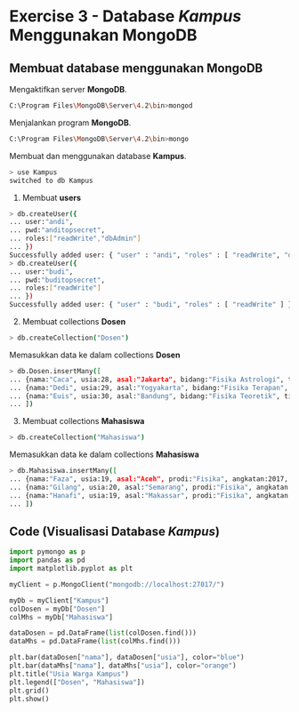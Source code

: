 # Exercise 3 - Database *Kampus* Menggunakan MongoDB

## Membuat database menggunakan MongoDB

Mengaktifkan server **MongoDB**.
```bash
C:\Program Files\MongoDB\Server\4.2\bin>mongod
```


Menjalankan program **MongoDB**.
```bash
C:\Program Files\MongoDB\Server\4.2\bin>mongo
```


Membuat dan menggunakan database **Kampus**.
```bash
> use Kampus
switched to db Kampus
```


1. Membuat **users**
```bash
> db.createUser({
... user:"andi",
... pwd:"anditopsecret",
... roles:["readWrite","dbAdmin"]
... })
Successfully added user: { "user" : "andi", "roles" : [ "readWrite", "dbAdmin" ] }
> db.createUser({
... user:"budi",
... pwd:"buditopsecret",
... roles:["readWrite"]
... })
Successfully added user: { "user" : "budi", "roles" : [ "readWrite" ] }
```


2. Membuat collections **Dosen**
```bash
> db.createCollection("Dosen")
```

  Memasukkan data ke dalam collections **Dosen**
```bash
> db.Dosen.insertMany([
... {nama:"Caca", usia:28, asal:"Jakarta", bidang:"Fisika Astrologi", titel:"S2", status:"Honorer", nip:123, matkul:["Metrologi", "Kosmologi", "Kalkulus"]},
... {nama:"Dedi", usia:29, asal:"Yogyakarta", bidang:"Fisika Terapan", titel:"S3", status:"PNS", nip:456, matkul:["Instrumentasi", "Elektronika", "Fisika Dasar"]},
... {nama:"Euis", usia:30, asal:"Bandung", bidang:"Fisika Teoretik", titel:"S1", status:"Honorer", nip:789, matkul:["Fisika Dasar", "Fisika Modern", "Kalkulus"]}
... ])
```


3. Membuat collections **Mahasiswa**
```bash
> db.createCollection("Mahasiswa")
```

  Memasukkan data ke dalam collections **Mahasiswa**
```bash
> db.Mahasiswa.insertMany([
... {nama:"Faza", usia:19, asal:"Aceh", prodi:"Fisika", angkatan:2017, nim:123},
... {nama:"Gilang", usia:20, asal:"Semarang", prodi:"Fisika", angkatan:2017, nim:456},
... {nama:"Hanafi", usia:19, asal:"Makassar", prodi:"Fisika", angkatan:2017, nim:789}
... ])
```

## Code (Visualisasi Database *Kampus*)
```python
import pymongo as p
import pandas as pd
import matplotlib.pyplot as plt

myClient = p.MongoClient("mongodb://localhost:27017/")

myDb = myClient["Kampus"]
colDosen = myDb["Dosen"]
colMhs = myDb["Mahasiswa"]

dataDosen = pd.DataFrame(list(colDosen.find()))
dataMhs = pd.DataFrame(list(colMhs.find()))

plt.bar(dataDosen["nama"], dataDosen["usia"], color="blue")
plt.bar(dataMhs["nama"], dataMhs["usia"], color="orange")
plt.title("Usia Warga Kampus")
plt.legend(["Dosen", "Mahasiswa"])
plt.grid()
plt.show()
```

